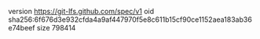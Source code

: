 version https://git-lfs.github.com/spec/v1
oid sha256:6f676d3e932cfda4a9af447970f5e8c611b15cf90ce1152aea183ab36e74beef
size 798414

